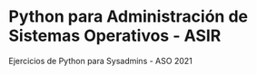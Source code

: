 # Python para Administración de Sistemas Operativos - ASIR
 
Ejercicios de Python para Sysadmins - ASO 2021
